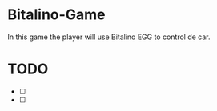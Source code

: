 # Bitalino-Game

In this game the player will use Bitalino EGG to control de car.

# TODO
- [ ] 
- [ ]